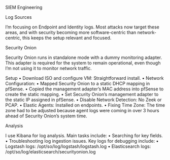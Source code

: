 SIEM Engineering

Log Sources

I’m focusing on Endpoint and Identity logs. Most attacks now target these areas, and with security becoming more software-centric than network-centric, this keeps the setup relevant and focused.

Security Onion

Security Onion runs in standalone mode with a dummy monitoring adapter. This adapter is required for the system to remain operational, even though I’m not using it to monitor network traffic.

Setup
	•	Download ISO and configure VM: Straightforward install.
	•	Network Configuration:
	•	Mapped Security Onion to a static DHCP mapping in pfSense.
	•	Copied the management adapter’s MAC address into pfSense to create the static mapping.
	•	Set Security Onion’s management adapter to the static IP assigned in pfSense.
	•	Disable Network Detection: No Zeek or PCAP.
	•	Elastic Agents: Installed on endpoints.
	•	Fixing Time Zone: The time zone had to be adjusted because agent logs were coming in over 3 hours ahead of Security Onion’s system time.

Analysis

I use Kibana for log analysis. Main tasks include:
	•	Searching for key fields.
	•	Troubleshooting log ingestion issues. Key logs for debugging include:
	•	Logstash logs: /opt/so/log/logstash/logstash.log
	•	Elasticsearch logs: /opt/so/log/elasticsearch/securityonion.log
